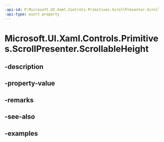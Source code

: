 ```yaml
---
-api-id: P:Microsoft.UI.Xaml.Controls.Primitives.ScrollPresenter.ScrollableHeight
-api-type: winrt property
---
```


# Microsoft.UI.Xaml.Controls.Primitives.ScrollPresenter.ScrollableHeight

<!--
public double ScrollableHeight { get; }
-->


## -description

## -property-value

## -remarks

## -see-also

## -examples


